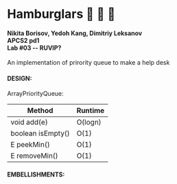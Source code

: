 # Hamburglars :hamburger: :hamburger: :hamburger:
**Nikita Borisov, Yedoh Kang, Dimitriy Leksanov** 
<br /> 
**APCS2 pd1**
<br /> 
**Lab #03 -- RUVIP?**
<br /> 
<br /> 
An implementation of prirority queue to make a help desk

#### DESIGN:

ArrayPriorityQueue:

 Method | Runtime 
 --- | --- 
 void add(e) | O(logn) 
 boolean isEmpty() | O(1)
 E peekMin() | O(1)
 E removeMin() | O(1)
 
 #### EMBELLISHMENTS:
 
